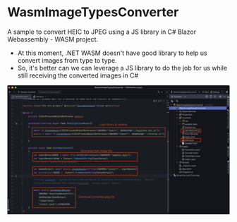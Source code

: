 # WasmImageTypesConverter

A sample to convert HEIC to JPEG using a JS library in C# Blazor Webassembly - WASM project.
- At this moment, .NET WASM doesn't have good library to help us convert images from type to type.
- So, it's better can we can leverage a JS library to do the job for us while still receiving the converted images in C#


![Screenshot](image.png)
